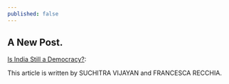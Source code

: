 ```yaml
---
published: false
---
```

## A New Post.

[Is India Still a Democracy?](https://time.com/6305728/voices-of-political-prisoners-from-authoritarian-india/):

This article is written by SUCHITRA VIJAYAN and FRANCESCA RECCHIA.
